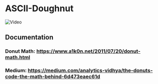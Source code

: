 # ASCII-Doughnut

![Video](https://thumbs.gfycat.com/MessyHandmadeDragon-small.gif)

## Documentation

### Donut Math: https://www.a1k0n.net/2011/07/20/donut-math.html
### Medium: https://medium.com/analytics-vidhya/the-donuts-code-the-math-behind-6d473eaec61d

